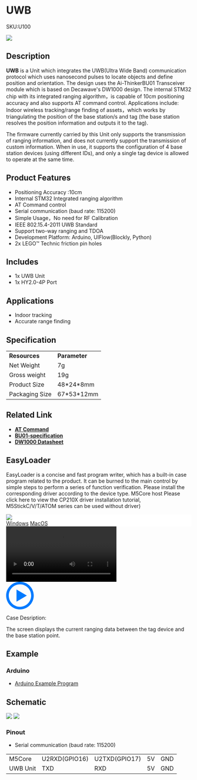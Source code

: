# UWB

<el-tag effect="plain">SKU:U100</el-tag>

<div class="product_pic"><img src="assets/img/product_pics/unit/uwb/uwb_01.webp"></div>

## Description

**UWB** is a Unit which integrates the UWB(Ultra Wide Band) communication protocol which uses nanosecond pulses to locate objects and define position and orientation. The design uses the Ai-ThinkerBU01 Transceiver module which is based on Decawave's DW1000 design. The internal STM32 chip with its integrated ranging algorithm，is capable of 10cm positioning accuracy and also supports  AT command control. Applications include: Indoor wireless tracking/range finding of assets，which works by triangulating the  position of the base station/s and tag (the base station resolves the position information and outputs it to the tag).

The firmware currently carried by this Unit only supports the transmission of ranging information, and does not currently support the transmission of custom information. When in use, it supports the configuration of 4 base station devices (using different IDs), and only a single tag device is allowed to operate at the same time.

## Product Features

- Positioning Accuracy :10cm
- Internal STM32 Integrated ranging algorithm
- AT Command control
- Serial communication (baud rate: 115200)
- Simple Usage，No need for RF Calibration
- IEEE 802.15.4-2011 UWB Standard
- Support two-way ranging and TDOA
- Development Platform: Arduino, UIFlow(Blockly, Python)
- 2x LEGO™ Technic friction pin holes

## Includes

- 1x UWB Unit
- 1x HY2.0-4P Port

## Applications

- Indoor tracking 
- Accurate range finding

## Specification

<table>
   <tr style="font-weight:bold">
      <td>Resources</td>
      <td>Parameter</td>
   </tr>
   <tr>
      <td>Net Weight</td>
      <td>7g</td>
   </tr>
   <tr>
      <td>Gross weight</td>
      <td>19g</td>
   </tr>
   <tr>
      <td>Product Size</td>
      <td>48*24*8mm</td>
   </tr>
   <tr>
      <td>Packaging Size</td>
      <td>67*53*12mm</td>
   </tr>
 </table>   

## Related Link

- **[AT Command](https://m5stack.oss-cn-shenzhen.aliyuncs.com/resource/docs/datasheet/unit/uwb/uwb_unit_at_command_en.pdf)**
- **[BU01-specification](https://m5stack.oss-cn-shenzhen.aliyuncs.com/resource/docs/datasheet/unit/uwb/nodemcu-bu01-specification_1_14.pdf)**
- **[DW1000 Datasheet](https://m5stack.oss-cn-shenzhen.aliyuncs.com/resource/docs/datasheet/unit/uwb/dwm1000-datasheet-1.pdf)**

## EasyLoader

EasyLoader is a concise and fast program writer, which has a built-in case program related to the product. It can be burned to the main control by simple steps to perform a series of function verification. Please install the corresponding driver according to the device type. M5Core host Please click here to view the CP210X driver installation tutorial, M5StickC/V/T/ATOM series can be used without driver)

<div class="easyloader-box">
    <div style="background-color:white;">
        <div><img src="https://m5stack.oss-cn-shenzhen.aliyuncs.com/image/easyloader_intro.webp"></div>
        <div class="easyloader-btn">
            <a href="https://m5stack.oss-cn-shenzhen.aliyuncs.com/EasyLoader/Windows/UNIT/For%20M5Core/EasyLoader_UWB_UNIT_With_M5Core.exe">Windows</a>
            <a href="https://m5stack.oss-cn-shenzhen.aliyuncs.com/EasyLoader/MacOS/UNIT/EasyLoader_UWB_UNIT_With_M5Core.dmg">MacOS</a>
        </div>
    </div>
    <div>
        <video id="example_video" controls>
            <source src="https://m5stack.oss-cn-shenzhen.aliyuncs.com/video/Product_example_video/Unit/UWB_VIDEO.mp4" type="video/mp4">
        </video>
        <div class="easyloader-mask">
        <a>
            <svg id="play-btn" t="1583228776634" class="icon" viewBox="0 0 1024 1024" version="1.1" xmlns="http://www.w3.org/2000/svg" p-id="4152" width="75" height="75"><path d="M512 0C229.216 0 0 229.216 0 512s229.216 512 512 512 512-229.216 512-512S794.784 0 512 0z m0 928C282.24 928 96 741.76 96 512S282.24 96 512 96s416 186.24 416 416-186.24 416-416 416zM384 288l384 224-384 224z" p-id="4153" fill="#007aff"></path></svg></a>
            <p>Case Desription:</p>
            <p>The screen displays the current ranging data between the tag device and the base station point.</p>
        </div>
    </div>
</div>

## Example 

### Arduino

- [Arduino Example Program](https://github.com/m5stack/M5Stack/blob/master/examples/Unit/UWB_DW1000/UWB_DW1000.ino)

## Schematic

<img src="assets/img/product_pics/unit/uwb/uwb_sch_01.webp">
<img src="assets/img/product_pics/unit/uwb/uwb_sch_02.webp">

### Pinout

- Serial communication (baud rate: 115200)

<table>
 <tr><td>M5Core</td><td>U2RXD(GPIO16)</td><td>U2TXD(GPIO17)</td><td>5V</td><td>GND</td></tr>
 <tr><td>UWB Unit</td><td>TXD</td><td>RXD</td><td>5V</td><td>GND</td></tr>
</table>

<script>

   var purchase_link = 'https://m5stack.com/products/ultra-wideband-uwb-unit-indoor-positioning-module-dw1000';

   anchor_search(purchase_link);
   scrollFunc();

</script>
